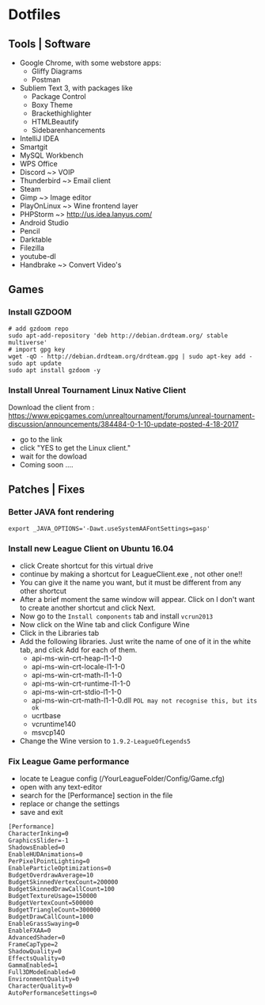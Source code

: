 # Dotfiles

## Tools | Software

- Google Chrome, with some webstore apps:
  - Gliffy Diagrams
  - Postman
- Subliem Text 3, with packages like
  - Package Control
  - Boxy Theme
  - Brackethighlighter
  - HTMLBeautify
  - Sidebarenhancements
- IntelliJ IDEA
- Smartgit
- MySQL Workbench
- WPS Office
- Discord ~> VOIP
- Thunderbird ~> Email client
- Steam
- Gimp ~> Image editor
- PlayOnLinux ~> Wine frontend layer
- PHPStorm ~> http://us.idea.lanyus.com/
- Android Studio
- Pencil
- Darktable
- Filezilla
- youtube-dl
- Handbrake ~> Convert Video's

## Games

### Install GZDOOM

```
# add gzdoom repo
sudo apt-add-repository 'deb http://debian.drdteam.org/ stable multiverse'
# import gpg key
wget -qO - http://debian.drdteam.org/drdteam.gpg | sudo apt-key add -
sudo apt update
sudo apt install gzdoom -y
```

### Install Unreal Tournament Linux Native Client

Download the client from : https://www.epicgames.com/unrealtournament/forums/unreal-tournament-discussion/announcements/384484-0-1-10-update-posted-4-18-2017

- go to the link
- click "YES to get the Linux client."
- wait for the dowload
- Coming soon ....

## Patches | Fixes

### Better JAVA font rendering

`export _JAVA_OPTIONS='-Dawt.useSystemAAFontSettings=gasp'`

### Install new League Client on Ubuntu 16.04

- click Create shortcut for this virtual drive
- continue by making a shortcut for LeagueClient.exe , not other one!!
- You can give it the name you want, but it must be different from any other shortcut
- After a brief moment the same window will appear. Click on I don't want to create another shortcut and click Next.
- Now go to the `Install components` tab and install `vcrun2013`
- Now click on the Wine tab and click Configure Wine
- Click in the Libraries tab
- Add the following libraries. Just write the name of one of it in the white tab, and click Add for each of them.
  - api-ms-win-crt-heap-l1-1-0
  - api-ms-win-crt-locale-l1-1-0
  - api-ms-win-crt-math-l1-1-0
  - api-ms-win-crt-runtime-l1-1-0
  - api-ms-win-crt-stdio-l1-1-0
  - api-ms-win-crt-math-l1-1-0.dll `POL may not recognise this, but its ok`
  - ucrtbase
  - vcruntime140
  - msvcp140
- Change the Wine version to `1.9.2-LeagueOfLegends5`

### Fix League Game performance

- locate te League config (/YourLeagueFolder/Config/Game.cfg)
- open with any text-editor
- search for the [Performance] section in the file
- replace or change the settings
- save and exit

```
[Performance]
CharacterInking=0
GraphicsSlider=-1
ShadowsEnabled=0
EnableHUDAnimations=0
PerPixelPointLighting=0
EnableParticleOptimizations=0
BudgetOverdrawAverage=10
BudgetSkinnedVertexCount=200000
BudgetSkinnedDrawCallCount=100
BudgetTextureUsage=150000
BudgetVertexCount=500000
BudgetTriangleCount=300000
BudgetDrawCallCount=1000
EnableGrassSwaying=0
EnableFXAA=0
AdvancedShader=0
FrameCapType=2
ShadowQuality=0
EffectsQuality=0
GammaEnabled=1
Full3DModeEnabled=0
EnvironmentQuality=0
CharacterQuality=0
AutoPerformanceSettings=0
```
